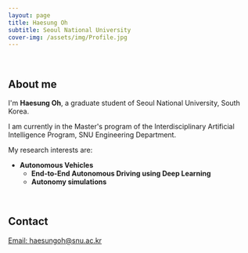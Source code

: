 ```yaml
---
layout: page
title: Haesung Oh
subtitle: Seoul National University
cover-img: /assets/img/Profile.jpg
---
```


<br/>

## About me

I'm **Haesung Oh**,  a graduate student of Seoul National University, South Korea.

I am currently in the Master's program of the Interdisciplinary Artificial Intelligence Program, SNU Engineering Department.

My research interests are:
* **Autonomous Vehicles**
    * **End-to-End Autonomous Driving using Deep Learning**
    * **Autonomy simulations**


<br/>


## Contact

[Email: haesungoh@snu.ac.kr](haesungoh@snu.ac.kr)
